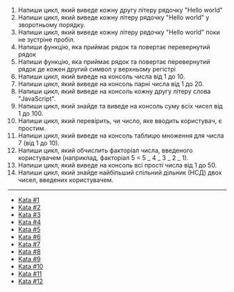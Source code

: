 1. Напиши цикл, який виведе кожну другу літеру рядочку "Hello world"
1. Напиши цикл, який виведе кожну літеру рядочку "Hello world" у зворотньому
   порядку.
1. Напиши цикл, який виведе кожну літеру рядочку "Hello world" поки не зустріне
   пробіл.
1. Напиши функцію, яка приймає рядок та повертає перевернутий рядок
1. Напиши функцію, яка приймає рядок та повертає перевернутий рядок де кожен
   другий символ у верхньому регістрі
1. Напиши цикл, який виведе на консоль числа від 1 до 10.
1. Напиши цикл, який виведе на консоль парні числа від 1 до 20.
1. Напиши цикл, який виведе на консоль кожну другу літеру слова "JavaScript".
1. Напиши цикл, який знайде та виведе на консоль суму всіх чисел від 1 до 100.
1. Напиши цикл, який перевірить, чи число, яке вводить користувач, є простим.
1. Напиши цикл, який виведе на консоль таблицю множення для числа 7 (від 1 до
   10).
1. Напиши цикл, який обчислить факторіал числа, введеного користувачем
   (наприклад, факторіал 5 = 5 _ 4 _ 3 _ 2 _ 1).
1. Напиши цикл, який виведе на консоль всі прості числа від 1 до 50.
1. Напиши цикл, який знайде найбільший спільний дільник (НСД) двох чисел,
   введених користувачем.

---

- [Kata #1](https://www.codewars.com/kata/55908aad6620c066bc00002a)
- [Kata #2](https://www.codewars.com/kata/5413759479ba273f8100003d)
- [Kata #3](https://www.codewars.com/kata/57a2013acf1fa5bfc4000921)
- [Kata #4](https://www.codewars.com/kata/562926c855ca9fdc4800005b)
- [Kata #5](https://www.codewars.com/kata/586beb5ba44cfc44ed0006c3)
- [Kata #6](https://www.codewars.com/kata/553e8b195b853c6db4000048)
- [Kata #7](https://www.codewars.com/kata/55caef80d691f65cb6000040)
- [Kata #8](https://www.codewars.com/kata/59dd3ccdded72fc78b000b25)
- [Kata #9](https://www.codewars.com/kata/56d6c333c9ae3fc32800070f)
- [Kata #10](https://www.codewars.com/kata/5547929140907378f9000039)
- [Kata #11](https://www.codewars.com/kata/5259b20d6021e9e14c0010d4)
- [Kata #12](https://www.codewars.com/kata/57eae20f5500ad98e50002c5)
